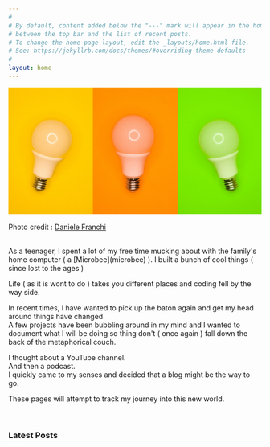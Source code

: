 ```yaml
---
#
# By default, content added below the "---" mark will appear in the home page
# between the top bar and the list of recent posts.
# To change the home page layout, edit the _layouts/home.html file.
# See: https://jekyllrb.com/docs/themes/#overriding-theme-defaults
#
layout: home
---
```


![](/assets/images/daniele-franchi-GbAEJUJKJ88-unsplash.jpg "Multicoloured light globes")

Photo credit : [Daniele Franchi](https://unsplash.com/@daniele_franchi?utm_content=creditCopyText&utm_medium=referral&utm_source=unsplash "Unsplash")

<br>
As a teenager, I spent a lot of my free time mucking about with the family's home computer ( a [Microbee](microbee) ).  
I built a bunch of cool things ( since lost to the ages )

Life ( as it is wont to do ) takes you different places and coding fell by the way side.

In recent times,  I have wanted to pick up the baton again and get my head around things have changed.  
A few projects have been bubbling around in my mind and I wanted to document what I will be doing so thing don't ( once again ) fall down the back of the metaphorical couch.

I thought about a YouTube channel.  
And then a podcast.  
I quickly came to my senses and decided that a blog might be the way to go.

These pages will attempt to track my journey into this new world.

<br>

### Latest Posts
